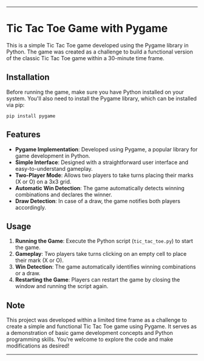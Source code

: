 

---

# Tic Tac Toe Game with Pygame

This is a simple Tic Tac Toe game developed using the Pygame library in Python. The game was created as a challenge to build a functional version of the classic Tic Tac Toe game within a 30-minute time frame.

## Installation

Before running the game, make sure you have Python installed on your system. You'll also need to install the Pygame library, which can be installed via pip:

```
pip install pygame
```

## Features

- **Pygame Implementation**: Developed using Pygame, a popular library for game development in Python.
- **Simple Interface**: Designed with a straightforward user interface and easy-to-understand gameplay.
- **Two-Player Mode**: Allows two players to take turns placing their marks (X or O) on a 3x3 grid.
- **Automatic Win Detection**: The game automatically detects winning combinations and declares the winner.
- **Draw Detection**: In case of a draw, the game notifies both players accordingly.

## Usage

1. **Running the Game**: Execute the Python script (`tic_tac_toe.py`) to start the game.
2. **Gameplay**: Two players take turns clicking on an empty cell to place their mark (X or O).
3. **Win Detection**: The game automatically identifies winning combinations or a draw.
4. **Restarting the Game**: Players can restart the game by closing the window and running the script again.

## Note

This project was developed within a limited time frame as a challenge to create a simple and functional Tic Tac Toe game using Pygame. It serves as a demonstration of basic game development concepts and Python programming skills. You're welcome to explore the code and make modifications as desired!

---
